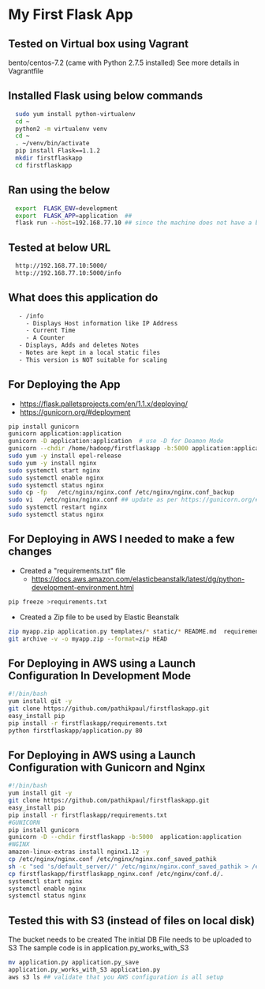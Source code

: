 # My First Flask App 

## Tested on Virtual box using Vagrant
  bento/centos-7.2  (came with Python 2.7.5 installed)
  See more details in Vagrantfile

## Installed Flask using below commands
```bash
  sudo yum install python-virtualenv
  cd ~
  python2 -m virtualenv venv
  cd ~
  . ~/venv/bin/activate
  pip install Flask==1.1.2
  mkdir firstflaskapp
  cd firstflaskapp
```
## Ran using the below
```bash
  export  FLASK_ENV=development
  export  FLASK_APP=application  ##
  flask run --host=192.168.77.10 ## since the machine does not have a browser I had to use below flask command instead of "flask run"
```
## Tested at below URL
```bash
  http://192.168.77.10:5000/
  http://192.168.77.10:5000/info
```
## What does this application do
```bash
   - /info
     - Displays Host information like IP Address
     - Current Time
     - A Counter
   - Displays, Adds and deletes Notes
   - Notes are kept in a local static files
   - This version is NOT suitable for scaling
```
## For Deploying the App 
- https://flask.palletsprojects.com/en/1.1.x/deploying/
- https://gunicorn.org/#deployment
```bash
pip install gunicorn
gunicorn application:application 
gunicorn -D application:application  # use -D for Deamon Mode
gunicorn --chdir /home/hadoop/firstflaskapp -b:5000 application:application   ## if you need to run from a remote location on a different port
sudo yum -y install epel-release
sudo yum -y install nginx
sudo systemctl start nginx
sudo systemctl enable nginx
sudo systemctl status nginx
sudo cp -fp   /etc/nginx/nginx.conf /etc/nginx/nginx.conf_backup
sudo vi   /etc/nginx/nginx.conf ## update as per https://gunicorn.org/#deployment
sudo systemctl restart nginx
sudo systemctl status nginx
```
## For Deploying in AWS I needed to make a few changes
* Created a "requirements.txt" file 
    * https://docs.aws.amazon.com/elasticbeanstalk/latest/dg/python-development-environment.html
```bash
pip freeze >requirements.txt
```
* Created a Zip file to be used by Elastic Beanstalk 
```bash
zip myapp.zip application.py templates/* static/* README.md  requirements.txt notes_db.json
git archive -v -o myapp.zip --format=zip HEAD
```

## For Deploying in AWS using a Launch Configuration In Development Mode
```bash
#!/bin/bash
yum install git -y
git clone https://github.com/pathikpaul/firstflaskapp.git
easy_install pip
pip install -r firstflaskapp/requirements.txt
python firstflaskapp/application.py 80
```
## For Deploying in AWS using a Launch Configuration with Gunicorn and Nginx
```bash
#!/bin/bash
yum install git -y
git clone https://github.com/pathikpaul/firstflaskapp.git
easy_install pip
pip install -r firstflaskapp/requirements.txt
#GUNICORN
pip install gunicorn
gunicorn -D --chdir firstflaskapp -b:5000  application:application
#NGINX
amazon-linux-extras install nginx1.12 -y
cp /etc/nginx/nginx.conf /etc/nginx/nginx.conf_saved_pathik
sh -c "sed 's/default_server//' /etc/nginx/nginx.conf_saved_pathik > /etc/nginx/nginx.conf"
cp firstflaskapp/firstflaskapp_nginx.conf /etc/nginx/conf.d/.
systemctl start nginx
systemctl enable nginx
systemctl status nginx
```
## Tested this with S3 (instead of files on local disk)
The bucket needs to be created
The initial DB File needs to be uploaded to S3
The sample code is in application.py_works_with_S3
```bash
mv application.py application.py_save
application.py_works_with_S3 application.py
aws s3 ls ## validate that you AWS configuration is all setup
```
